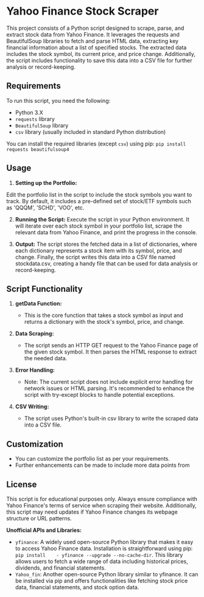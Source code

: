 # Yahoo Finance Stock Scraper

This project consists of a Python script designed to scrape, parse, and extract stock data from Yahoo Finance. It leverages the requests and BeautifulSoup libraries to fetch and parse HTML data, extracting key financial information about a list of specified stocks. The extracted data includes the stock symbol, its current price, and price change. Additionally, the script includes functionality to save this data into a CSV file for further analysis or record-keeping.

## Requirements
To run this script, you need the following:
   - Python 3.X
   - `requests` library
   - `BeautifulSoup` library
   - `csv` library (usually included in standard Python distribution)

You can install the required libraries (except `csv`) using pip:
`pip install requests beautifulsoup4`

## Usage

1. **Setting up the Portfolio:**

Edit the portfolio list in the script to include the stock symbols you want to track. By default, it includes a pre-defined set of stock/ETF symbols such as 'QQQM', 'SCHD', 'VOO', etc.

2. **Running the Script:**
Execute the script in your Python environment. It will iterate over each stock symbol in your portfolio list, scrape the relevant data from Yahoo Finance, and print the progress in the console.

3. **Output:**
The script stores the fetched data in a list of dictionaries, where each dictionary represents a stock item with its symbol, price, and change.
Finally, the script writes this data into a CSV file named stockdata.csv, creating a handy file that can be used for data analysis or record-keeping.

## Script Functionality

1. **getData Function:**

    - This is the core function that takes a stock symbol as input and returns a dictionary with the stock's symbol, price, and change.

2. **Data Scraping:**

    - The script sends an HTTP GET request to the Yahoo Finance page of the given stock symbol.
It then parses the HTML response to extract the needed data.

3. **Error Handling:**

    - Note: The current script does not include explicit error handling for network issues or HTML parsing. It's recommended to enhance the script with try-except blocks to handle potential exceptions.

4. **CSV Writing:**

    - The script uses Python's built-in csv library to write the scraped data into a CSV file.

## Customization

- You can customize the portfolio list as per your requirements.
- Further enhancements can be made to include more data points from

## License

This script is for educational purposes only. Always ensure compliance with Yahoo Finance's terms of service when scraping their website. Additionally, this script may need updates if Yahoo Finance changes its webpage structure or URL patterns.

**Unofficial APIs and Libraries:**
   - `yfinance`: A widely used open-source Python library that makes it easy to access Yahoo Finance data. Installation is straightforward using pip: `pip install    - yfinance --upgrade --no-cache-dir`. This library allows users to fetch a wide range of data including historical prices, dividends, and financial statements.
   - `Yahoo_fin`: Another open-source Python library similar to yfinance. It can be installed via pip and offers functionalities like fetching stock price data, financial statements, and stock option data.
